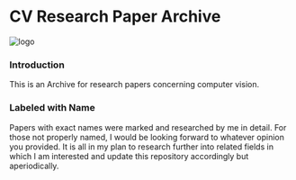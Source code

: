 # CV Research Paper Archive

![logo](https://github.com/ChenZhouUC/CV_ResearchPaperArchive/tree/master/assets/CV_concept.png)

### Introduction

This is an Archive for research papers concerning computer vision.

### Labeled with Name

Papers with exact names were marked and researched by me in detail. For those not properly named, I would be looking forward to whatever opinion you provided. It is all in my plan to research further into related fields in which I am interested and update this repository accordingly but aperiodically. 

